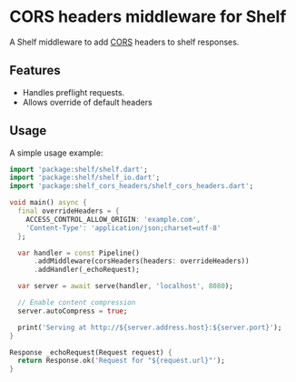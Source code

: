 # CORS headers middleware for Shelf

A Shelf middleware to add [CORS](https://developer.mozilla.org/en-US/docs/Web/HTTP/CORS) headers to shelf responses.

## Features

- Handles preflight requests.
- Allows override of default headers

## Usage

A simple usage example:

```dart
import 'package:shelf/shelf.dart';
import 'package:shelf/shelf_io.dart';
import 'package:shelf_cors_headers/shelf_cors_headers.dart';

void main() async {
  final overrideHeaders = {
    ACCESS_CONTROL_ALLOW_ORIGIN: 'example.com',
    'Content-Type': 'application/json;charset=utf-8'
  };

  var handler = const Pipeline()
      .addMiddleware(corsHeaders(headers: overrideHeaders))
      .addHandler(_echoRequest);

  var server = await serve(handler, 'localhost', 8080);

  // Enable content compression
  server.autoCompress = true;

  print('Serving at http://${server.address.host}:${server.port}');
}

Response _echoRequest(Request request) {
  return Response.ok('Request for "${request.url}"');
}

```
